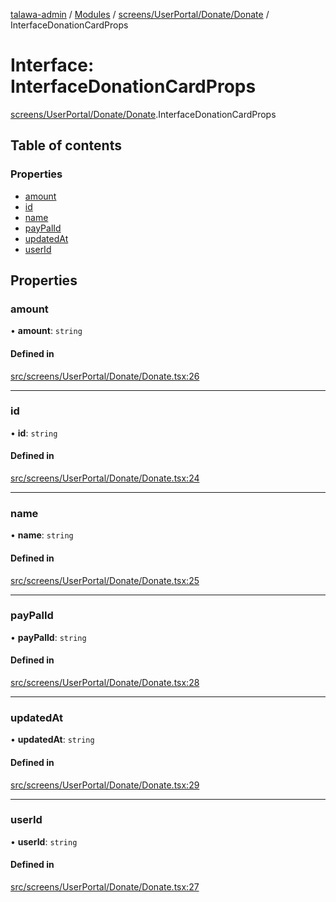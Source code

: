 [talawa-admin](../README.md) / [Modules](../modules.md) / [screens/UserPortal/Donate/Donate](../modules/screens_UserPortal_Donate_Donate.md) / InterfaceDonationCardProps

# Interface: InterfaceDonationCardProps

[screens/UserPortal/Donate/Donate](../modules/screens_UserPortal_Donate_Donate.md).InterfaceDonationCardProps

## Table of contents

### Properties

- [amount](screens_UserPortal_Donate_Donate.InterfaceDonationCardProps.md#amount)
- [id](screens_UserPortal_Donate_Donate.InterfaceDonationCardProps.md#id)
- [name](screens_UserPortal_Donate_Donate.InterfaceDonationCardProps.md#name)
- [payPalId](screens_UserPortal_Donate_Donate.InterfaceDonationCardProps.md#paypalid)
- [updatedAt](screens_UserPortal_Donate_Donate.InterfaceDonationCardProps.md#updatedat)
- [userId](screens_UserPortal_Donate_Donate.InterfaceDonationCardProps.md#userid)

## Properties

### amount

• **amount**: `string`

#### Defined in

[src/screens/UserPortal/Donate/Donate.tsx:26](https://github.com/duplixx/talawa-admin/blob/0632235/src/screens/UserPortal/Donate/Donate.tsx#L26)

___

### id

• **id**: `string`

#### Defined in

[src/screens/UserPortal/Donate/Donate.tsx:24](https://github.com/duplixx/talawa-admin/blob/0632235/src/screens/UserPortal/Donate/Donate.tsx#L24)

___

### name

• **name**: `string`

#### Defined in

[src/screens/UserPortal/Donate/Donate.tsx:25](https://github.com/duplixx/talawa-admin/blob/0632235/src/screens/UserPortal/Donate/Donate.tsx#L25)

___

### payPalId

• **payPalId**: `string`

#### Defined in

[src/screens/UserPortal/Donate/Donate.tsx:28](https://github.com/duplixx/talawa-admin/blob/0632235/src/screens/UserPortal/Donate/Donate.tsx#L28)

___

### updatedAt

• **updatedAt**: `string`

#### Defined in

[src/screens/UserPortal/Donate/Donate.tsx:29](https://github.com/duplixx/talawa-admin/blob/0632235/src/screens/UserPortal/Donate/Donate.tsx#L29)

___

### userId

• **userId**: `string`

#### Defined in

[src/screens/UserPortal/Donate/Donate.tsx:27](https://github.com/duplixx/talawa-admin/blob/0632235/src/screens/UserPortal/Donate/Donate.tsx#L27)
